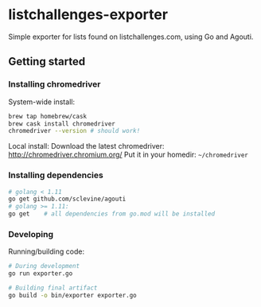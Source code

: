 # listchallenges-exporter

Simple exporter for lists found on listchallenges.com, using Go and Agouti.

## Getting started

### Installing chromedriver

System-wide install:
```bash
brew tap homebrew/cask
brew cask install chromedriver
chromedriver --version # should work!
```

Local install:
Download the latest chromedriver: http://chromedriver.chromium.org/
Put it in your homedir: ```~/chromedriver```


### Installing dependencies
```bash
# golang < 1.11
go get github.com/sclevine/agouti
# golang >= 1.11:
go get    # all dependencies from go.mod will be installed
```

### Developing

Running/building code:
```bash
# During development
go run exporter.go

# Building final artifact
go build -o bin/exporter exporter.go
```

